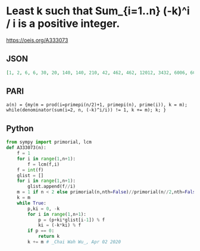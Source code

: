 # Least k such that Sum\_\{i\=1\.\.n\} \(\-k\)^i / i is a positive integer\.
https://oeis.org/A333073
## JSON
```JSON
[1, 2, 6, 6, 30, 20, 140, 140, 210, 42, 462, 462, 12012, 3432, 6006, 6006, 87516, 87516, 1108536, 3048474, 2586584, 2586584, 44618574, 44618574, 60843510, 17160990, 17160990, 14263680, 782050830, 782050830, 3806842470, 3806842470, 16830250920, 16830250920]
```
## PARI
```PARI
a(n) = {my(m = prod(i=primepi(n/2)+1, primepi(n), prime(i)), k = m); while(denominator(sum(i=2, n, (-k)^i/i)) != 1, k += m); k; }
```
## Python
```Python
from sympy import primorial, lcm
def A333073(n):
    f = 1
    for i in range(1,n+1):
        f = lcm(f,i)
    f = int(f)
    glist = []
    for i in range(1,n+1):
        glist.append(f//i)
    m = 1 if n < 2 else primorial(n,nth=False)//primorial(n//2,nth=False)
    k = m
    while True:
        p,ki = 0, -k
        for i in range(1,n+1):
            p = (p+ki*glist[i-1]) % f
            ki = (-k*ki) % f
        if p == 0:
            return k
        k += m # _Chai Wah Wu_, Apr 02 2020
```
